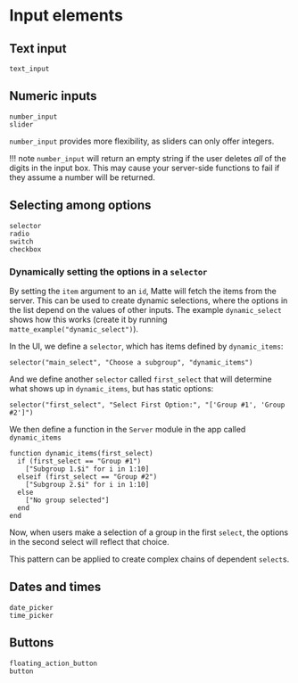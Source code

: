 # Input elements

## Text input

```@docs
text_input
```

## Numeric inputs

```@docs
number_input
slider
```

`number_input` provides more flexibility, as sliders can only offer integers.

!!! note
    `number_input` will return an empty string if the user deletes _all_ of the digits in the
    input box. This may cause your server-side functions to fail if they assume a number
    will be returned.

## Selecting among options

```@docs
selector
radio
switch
checkbox
```

### Dynamically setting the options in a `selector`

By setting the `item` argument to an `id`, Matte will fetch the items from the server. This
can be used to create dynamic selections, where the options in the list depend on the values
of other inputs. The example `dynamic_select` shows how this works (create it by running
`matte_example("dynamic_select")`).

In the UI, we define a `selector`, which has items defined by `dynamic_items`:
```
selector("main_select", "Choose a subgroup", "dynamic_items")
```

And we define another `selector` called `first_select` that will determine what shows up in
`dynamic_items`, but has static options:
```
selector("first_select", "Select First Option:", "['Group #1', 'Group #2']")
```

We then define a function in the `Server` module in the app called `dynamic_items`
```
function dynamic_items(first_select)
  if (first_select == "Group #1")
    ["Subgroup 1.$i" for i in 1:10]
  elseif (first_select == "Group #2")
    ["Subgroup 2.$i" for i in 1:10]
  else
    ["No group selected"]
  end
end
```

Now, when users make a selection of a group in the first `select`, the options in the second
select will reflect that choice.

This pattern can be applied to create complex chains of dependent `select`s.

## Dates and times

```@docs
date_picker
time_picker
```

## Buttons

```@docs
floating_action_button
button
```

